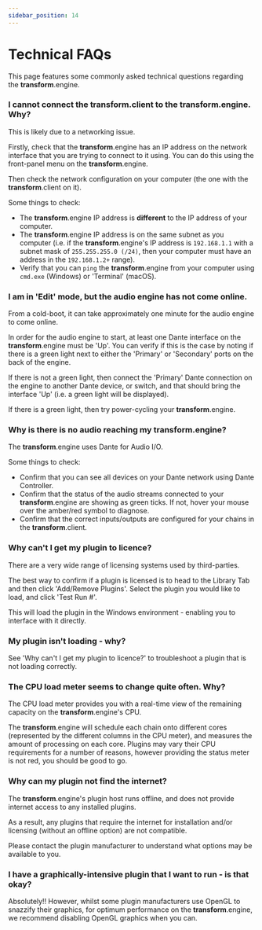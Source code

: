 ```yaml
---
sidebar_position: 14
---
```


# Technical FAQs

This page features some commonly asked technical questions regarding the **transform**.engine.

### I cannot connect the **transform**.client to the **transform**.engine. Why?

This is likely due to a networking issue.

Firstly, check that the **transform**.engine has an IP address on the network interface that you are trying to connect to it using. You can do this using the front-panel menu on the **transform**.engine.

Then check the network configuration on your computer (the one with the **transform**.client on it).

Some things to check:

- The **transform**.engine IP address is **different** to the IP address of your computer.
- The **transform**.engine IP address is on the same subnet as you computer (i.e. if the **transform**.engine's IP address is `192.168.1.1` with a subnet mask of `255.255.255.0 (/24)`, then your computer must have an address in the `192.168.1.2+` range).
- Verify that you can `ping` the **transform**.engine from your computer using `cmd.exe` (Windows) or 'Terminal' (macOS).

### I am in 'Edit' mode, but the audio engine has not come online.

From a cold-boot, it can take approximately one minute for the audio engine to come online.

In order for the audio engine to start, at least one Dante interface on the **transform**.engine must be 'Up'. You can verify if this is the case by noting if there is a green light next to either the 'Primary' or 'Secondary' ports on the back of the engine.

If there is not a green light, then connect the 'Primary' Dante connection on the engine to another Dante device, or switch, and that should bring the interface 'Up' (i.e. a green light will be displayed).

If there is a green light, then try power-cycling your **transform**.engine.

### Why is there is no audio reaching my **transform**.engine?

The **transform**.engine uses Dante for Audio I/O.

Some things to check:

- Confirm that you can see all devices on your Dante network using Dante Controller.
- Confirm that the status of the audio streams connected to your **transform**.engine are showing as green ticks. If not, hover your mouse over the amber/red symbol to diagnose.
- Confirm that the correct inputs/outputs are configured for your chains in the **transform**.client.

### Why can't I get my plugin to licence?

There are a very wide range of licensing systems used by third-parties.

The best way to confirm if a plugin is licensed is to head to the Library Tab and then click 'Add/Remove Plugins'. Select the plugin you would like to load, and click 'Test Run #'.

This will load the plugin in the Windows environment - enabling you to interface with it directly.

### My plugin isn't loading - why?

See 'Why can't I get my plugin to licence?' to troubleshoot a plugin that is not loading correctly.

### The CPU load meter seems to change quite often. Why?

The CPU load meter provides you with a real-time view of the remaining capacity on the **transform**.engine's CPU.

The **transform**.engine will schedule each chain onto different cores (represented by the different
columns in the CPU meter), and measures the amount of processing on each core. Plugins may vary
their CPU requirements for a number of reasons, however providing the status meter is not red, you
should be good to go.

### Why can my plugin not find the internet?

The **transform**.engine's plugin host runs offline, and does not provide internet access to any installed plugins.

As a result, any plugins that require the internet for installation and/or licensing (without an offline option) are not compatible.

Please contact the plugin manufacturer to understand what options may be available to you.

### I have a graphically-intensive plugin that I want to run - is that okay?

Absolutely!! However, whilst some plugin manufacturers use OpenGL to snazzify their graphics, for
optimum performance on the **transform**.engine, we recommend disabling OpenGL graphics when you
can.
